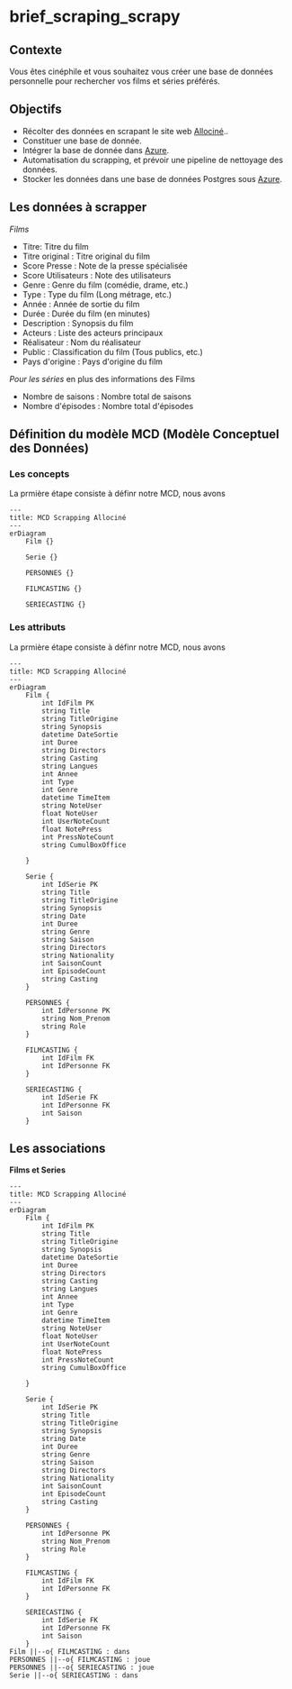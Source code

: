 # brief_scraping_scrapy

## Contexte
Vous êtes cinéphile et vous souhaitez vous créer une base de données personnelle pour rechercher vos films et séries préférés.

## Objectifs
- Récolter des données en scrapant le site web [Allociné](https://www.allocine.fr)..
- Constituer une base de donnée.
- Intégrer la base de donnée dans [Azure](https://azure.microsoft.com).
- Automatisation du scrapping, et prévoir une pipeline de nettoyage des données.
- Stocker les données dans une base de données Postgres sous [Azure](https://azure.microsoft.com).

## Les données à scrapper

*Films*
- Titre: Titre du film
- Titre original : Titre original du film
- Score Presse : Note de la presse spécialisée 
- Score Utilisateurs : Note des utilisateurs
- Genre : Genre du film (comédie, drame, etc.) 
- Type : Type du film (Long métrage, etc.)
- Année : Année de sortie du film 
- Durée : Durée du film (en minutes) 
- Description : Synopsis du film 
- Acteurs : Liste des acteurs principaux 
- Réalisateur : Nom du réalisateur 
- Public : Classification du film (Tous publics, etc.) 
- Pays d'origine : Pays d'origine du film

*Pour les séries*
en plus des informations des Films
- Nombre de saisons : Nombre total de saisons
- Nombre d'épisodes : Nombre total d'épisodes

## Définition du modèle MCD (Modèle Conceptuel des Données)
### Les concepts
La prmière étape consiste à définr notre MCD, nous avons 

```mermaid
---
title: MCD Scrapping Allociné
---
erDiagram
    Film {}
    
    Serie {}
    
    PERSONNES {}
    
    FILMCASTING {}

    SERIECASTING {}
```

### Les attributs
La prmière étape consiste à définr notre MCD, nous avons 

```mermaid
---
title: MCD Scrapping Allociné
---
erDiagram
    Film {
        int IdFilm PK
        string Title
        string TitleOrigine
        string Synopsis
        datetime DateSortie
        int Duree
        string Directors
        string Casting
        string Langues
        int Annee
        int Type
        int Genre
        datetime TimeItem
        string NoteUser
        float NoteUser
        int UserNoteCount
        float NotePress
        int PressNoteCount
        string CumulBoxOffice
      
    }
    
    Serie {
        int IdSerie PK
        string Title
        string TitleOrigine
        string Synopsis
        string Date
        int Duree
        string Genre
        string Saison
        string Directors
        string Nationality
        int SaisonCount
        int EpisodeCount
        string Casting
    }
    
    PERSONNES {
        int IdPersonne PK
        string Nom_Prenom
        string Role
    }
    
    FILMCASTING {
        int IdFilm FK
        int IdPersonne FK
    }
    
    SERIECASTING {
        int IdSerie FK
        int IdPersonne FK
        int Saison
    }
```


## Les associations
 **Films et Series**

```mermaid
---
title: MCD Scrapping Allociné
---
erDiagram
    Film {
        int IdFilm PK
        string Title
        string TitleOrigine
        string Synopsis
        datetime DateSortie
        int Duree
        string Directors
        string Casting
        string Langues
        int Annee
        int Type
        int Genre
        datetime TimeItem
        string NoteUser
        float NoteUser
        int UserNoteCount
        float NotePress
        int PressNoteCount
        string CumulBoxOffice
      
    }
    
    Serie {
        int IdSerie PK
        string Title
        string TitleOrigine
        string Synopsis
        string Date
        int Duree
        string Genre
        string Saison
        string Directors
        string Nationality
        int SaisonCount
        int EpisodeCount
        string Casting
    }
    
    PERSONNES {
        int IdPersonne PK
        string Nom_Prenom
        string Role
    }
    
    FILMCASTING {
        int IdFilm FK
        int IdPersonne FK
    }
    
    SERIECASTING {
        int IdSerie FK
        int IdPersonne FK
        int Saison
    }
Film ||--o{ FILMCASTING : dans
PERSONNES ||--o{ FILMCASTING : joue
PERSONNES ||--o{ SERIECASTING : joue
Serie ||--o{ SERIECASTING : dans
```
